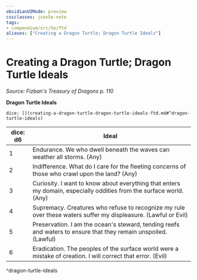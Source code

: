 ```yaml
---
obsidianUIMode: preview
cssclasses: json5e-note
tags:
- compendium/src/5e/ftd
aliases: ["Creating a Dragon Turtle; Dragon Turtle Ideals"]
---
```

# Creating a Dragon Turtle; Dragon Turtle Ideals
*Source: Fizban's Treasury of Dragons p. 110* 

**Dragon Turtle Ideals**

`dice: [](creating-a-dragon-turtle-dragon-turtle-ideals-ftd.md#^dragon-turtle-ideals)`

| dice: d6 | Ideal |
|----------|-------|
| 1 | Endurance. We who dwell beneath the waves can weather all storms. (Any) |
| 2 | Indifference. What do I care for the fleeting concerns of those who crawl upon the land? (Any) |
| 3 | Curiosity. I want to know about everything that enters my domain, especially oddities from the surface world. (Any) |
| 4 | Supremacy. Creatures who refuse to recognize my rule over these waters suffer my displeasure. (Lawful or Evil) |
| 5 | Preservation. I am the ocean's steward, tending reefs and waters to ensure that they remain unspoiled. (Lawful) |
| 6 | Eradication. The peoples of the surface world were a mistake of creation. I will correct that error. (Evil) |
^dragon-turtle-ideals